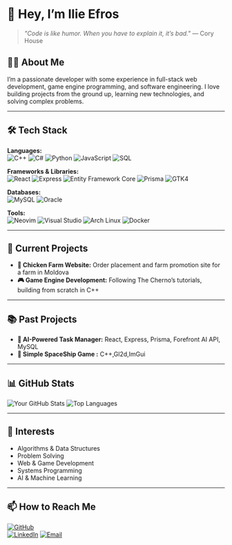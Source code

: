 # 👋 Hey, I’m Ilie Efros

> *"Code is like humor. When you have to explain it, it’s bad."* — Cory House  

## 🧑‍💻 About Me  
I’m a passionate developer with some experience in full-stack web development, game engine programming, and software engineering. I love building projects from the ground up, learning new technologies, and solving complex problems.  

---

## 🛠 Tech Stack  
**Languages:**  
![C++](https://img.shields.io/badge/-C++-00599C?logo=c%2B%2B&logoColor=white)
![C#](https://img.shields.io/badge/-C%23-239120?logo=c-sharp&logoColor=white)
![Python](https://img.shields.io/badge/-Python-3776AB?logo=python&logoColor=white)
![JavaScript](https://img.shields.io/badge/-JavaScript-F7DF1E?logo=javascript&logoColor=black)
![SQL](https://img.shields.io/badge/-SQL-4479A1?logo=mysql&logoColor=white)  

**Frameworks & Libraries:**  
![React](https://img.shields.io/badge/-React-61DAFB?logo=react&logoColor=black)
![Express](https://img.shields.io/badge/-Express-000000?logo=express&logoColor=white)
![Entity Framework Core](https://img.shields.io/badge/-EF%20Core-512BD4?logo=dotnet&logoColor=white)
![Prisma](https://img.shields.io/badge/-Prisma-2D3748?logo=prisma&logoColor=white)
![GTK4](https://img.shields.io/badge/-GTK4-4A9C83?logo=gnome&logoColor=white)  

**Databases:**  
![MySQL](https://img.shields.io/badge/-MySQL-4479A1?logo=mysql&logoColor=white)
![Oracle](https://img.shields.io/badge/-Oracle-F80000?logo=oracle&logoColor=white)  

**Tools:**  
![Neovim](https://img.shields.io/badge/-Neovim-57A143?logo=neovim&logoColor=white)
![Visual Studio](https://img.shields.io/badge/-Visual%20Studio-5C2D91?logo=visual-studio&logoColor=white)
![Arch Linux](https://img.shields.io/badge/-Arch%20Linux-1793D1?logo=arch-linux&logoColor=white)
![Docker](https://img.shields.io/badge/-Docker-2496ED?logo=docker&logoColor=white)  

---

## 🌱 Current Projects  
- **🐔 Chicken Farm Website:** Order placement and farm promotion site for a farm in Moldova  
- **🎮 Game Engine Development:** Following The Cherno’s tutorials, building from scratch in C++  


---

## 📚 Past Projects  
- **📝 AI-Powered Task Manager:** React, Express, Prisma, Forefront AI API, MySQL
- **🚀 Simple SpaceShip Game :** C++,Gl2d,ImGui


---

## 📊 GitHub Stats  
![Your GitHub Stats](https://github-readme-stats.vercel.app/api?username=IlieEfros07&show_icons=true&theme=radical)  ![Top Languages](https://github-readme-stats.vercel.app/api/top-langs/?username=IlieEfros07&layout=compact&theme=radical)  

---


## 🧠 Interests  
- Algorithms & Data Structures  
- Problem Solving  
- Web & Game Development  
- Systems Programming  
- AI & Machine Learning  

---

## 📫 How to Reach Me  
[![GitHub](https://img.shields.io/badge/-GitHub-181717?logo=github&logoColor=white)](https://github.com/IlieEfros07)  
[![LinkedIn](https://img.shields.io/badge/-LinkedIn-0077B5?logo=linkedin&logoColor=white)](https://www.linkedin.com/in/efros-ilie-486540293/)
[![Email](https://img.shields.io/badge/-Email-D14836?logo=gmail&logoColor=white)](mailto:ilie159753@gmail.com)  
